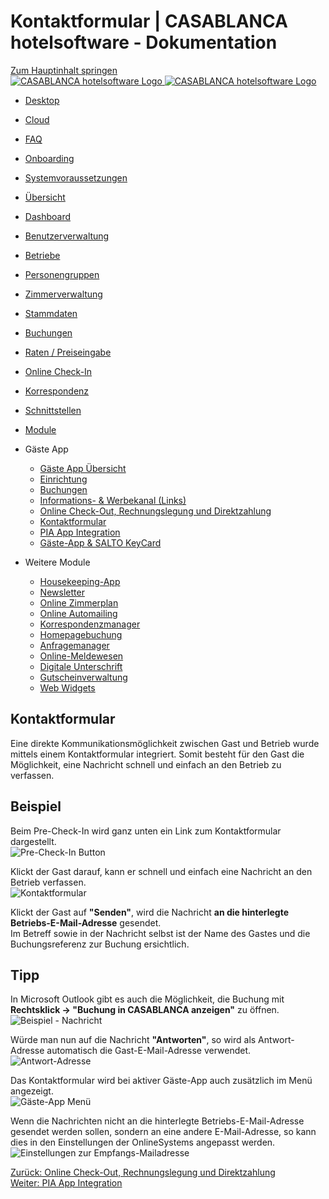# Kontaktformular | CASABLANCA hotelsoftware - Dokumentation

[Zum Hauptinhalt springen](https://docs.casablanca.at/cloud/module/guestapp/contact_form/#__docusaurus_skipToContent_fallback)  
[![CASABLANCA hotelsoftware Logo](https://docs.casablanca.at/img/logo.png) ![CASABLANCA hotelsoftware Logo](https://docs.casablanca.at/img/Casablanca_LOGO_2022_neg.png)](https://docs.casablanca.at/)

* [Desktop](https://docs.casablanca.at/desktop/)
* [Cloud](https://docs.casablanca.at/cloud/cloud_systems/)
* [FAQ](https://docs.casablanca.at/faq)
* [Onboarding](https://docs.casablanca.at/onboarding/fiscalization)
* [Systemvoraussetzungen](https://docs.casablanca.at/system_requirements)

* [Übersicht](https://docs.casablanca.at/cloud/cloud_systems/)
* [Dashboard](https://docs.casablanca.at/cloud/dashboard/)
* [Benutzerverwaltung](https://docs.casablanca.at/cloud/user_management/)
* [Betriebe](https://docs.casablanca.at/cloud/company/)
* [Personengruppen](https://docs.casablanca.at/cloud/person_groups/)
* [Zimmerverwaltung](https://docs.casablanca.at/cloud/rooms/)
* [Stammdaten](https://docs.casablanca.at/cloud/main_data/)
* [Buchungen](https://docs.casablanca.at/cloud/bookings/)
* [Raten / Preiseingabe](https://docs.casablanca.at/cloud/raten/)
* [Online Check-In](https://docs.casablanca.at/cloud/online_checkin/)
* [Korrespondenz](https://docs.casablanca.at/cloud/online_corr/)
* [Schnittstellen](https://docs.casablanca.at/cloud/interfaces/)
* [Module](https://docs.casablanca.at/cloud/module/)

* Gäste App
  * [Gäste App Übersicht](https://docs.casablanca.at/cloud/module/guestapp/)
  * [Einrichtung](https://docs.casablanca.at/cloud/module/guestapp/installation)
  * [Buchungen](https://docs.casablanca.at/cloud/module/guestapp/bookings)
  * [Informations- & Werbekanal (Links)](https://docs.casablanca.at/cloud/module/guestapp/info)
  * [Online Check-Out, Rechnungslegung und Direktzahlung](https://docs.casablanca.at/cloud/module/guestapp/checkout)
  * [Kontaktformular](https://docs.casablanca.at/cloud/module/guestapp/contact_form)
  * [PIA App Integration](https://docs.casablanca.at/cloud/module/guestapp/pia_app)
  * [Gäste-App & SALTO KeyCard](https://docs.casablanca.at/cloud/module/guestapp/salto)

* Weitere Module
  * [Housekeeping-App](https://docs.casablanca.at/cloud/module/housekeeping/)
  * [Newsletter](https://docs.casablanca.at/cloud/module/newsletter/)
  * [Online Zimmerplan](https://docs.casablanca.at/cloud/module/online_roomplan/)
  * [Online Automailing](https://docs.casablanca.at/cloud/module/automailing/)
  * [Korrespondenzmanager](https://docs.casablanca.at/cloud/module/corr_mgr/)
  * [Homepagebuchung](https://docs.casablanca.at/cloud/module/homepage/)
  * [Anfragemanager](https://docs.casablanca.at/cloud/module/query/)
  * [Online-Meldewesen](https://docs.casablanca.at/cloud/module/register/)
  * [Digitale Unterschrift](https://docs.casablanca.at/cloud/module/signature/)
  * [Gutscheinverwaltung](https://docs.casablanca.at/cloud/module/voucher/)
  * [Web Widgets](https://docs.casablanca.at/cloud/module/widget/)

## Kontaktformular

Eine direkte Kommunikationsmöglichkeit zwischen Gast und Betrieb wurde mittels einem Kontaktformular integriert. Somit besteht für den Gast die Möglichkeit, eine Nachricht schnell und einfach an den Betrieb zu verfassen.

## Beispiel

Beim Pre-Check-In wird ganz unten ein Link zum Kontaktformular dargestellt.  
![Pre-Check-In Button](https://docs.casablanca.at/assets/images/contact_form_precheckin-41d5f1a56cb319d20a42c5eb9aa49790.png "Pre-Check-In Button")

Klickt der Gast darauf, kann er schnell und einfach eine Nachricht an den Betrieb verfassen.  
![Kontaktformular](https://docs.casablanca.at/assets/images/contact_form-0a626eca65731e9284f3d36cc4bd583e.png "Kontaktformular")

Klickt der Gast auf **"Senden"**, wird die Nachricht **an die hinterlegte Betriebs-E-Mail-Adresse** gesendet.  
Im Betreff sowie in der Nachricht selbst ist der Name des Gastes und die Buchungsreferenz zur Buchung ersichtlich.

## Tipp

In Microsoft Outlook gibt es auch die Möglichkeit, die Buchung mit **Rechtsklick -> "Buchung in CASABLANCA anzeigen"** zu öffnen.  
![Beispiel - Nachricht](https://docs.casablanca.at/assets/images/example_message-5bbf35edd6e7970378f3346d38f96dff.png "Beispiel - Nachricht")

Würde man nun auf die Nachricht **"Antworten"**, so wird als Antwort-Adresse automatisch die Gast-E-Mail-Adresse verwendet.  
![Antwort-Adresse](https://docs.casablanca.at/assets/images/reply-address-6f6869d8c0c1012b8fec82ab974d63a6.png "Antwort-Adresse")

Das Kontaktformular wird bei aktiver Gäste-App auch zusätzlich im Menü angezeigt.  
![Gäste-App Menü](https://docs.casablanca.at/assets/images/contact_form-abc0c2c80b3557cadb49935246f4b973.png "Gäste-App Menü")

Wenn die Nachrichten nicht an die hinterlegte Betriebs-E-Mail-Adresse gesendet werden sollen, sondern an eine andere E-Mail-Adresse, so kann dies in den Einstellungen der OnlineSystems angepasst werden.  
![Einstellungen zur Empfangs-Mailadresse](https://docs.casablanca.at/assets/images/settings_mailadrress-8ca26a5f1eddd30cb7f78018fd4b64ef.png "Einstellungen zur Empfangs-Mailadresse")

[Zurück: Online Check-Out, Rechnungslegung und Direktzahlung](https://docs.casablanca.at/cloud/module/guestapp/checkout)  
[Weiter: PIA App Integration](https://docs.casablanca.at/cloud/module/guestapp/pia_app)